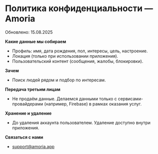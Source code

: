 # Политика конфиденциальности — Amoria
Обновлено: 15.08.2025

**Какие данные мы собираем**
- Профиль: имя, дата рождения, пол, интересы, цель, настроение.
- Локация (только при использовании приложения).
- Пользовательский контент (сообщения, жалобы, блокировки).

**Зачем**
- Поиск людей рядом и подбор по интересам.

**Передача третьим лицам**
- Не продаём данные. Делаемся данными только с сервисами-провайдерами (например, Firebase) в рамках оказания услуг.

**Хранение и удаление**
- До удаления аккаунта пользователем. Удаление доступно внутри приложения.

**Связаться с нами**
- support@amoria.app

